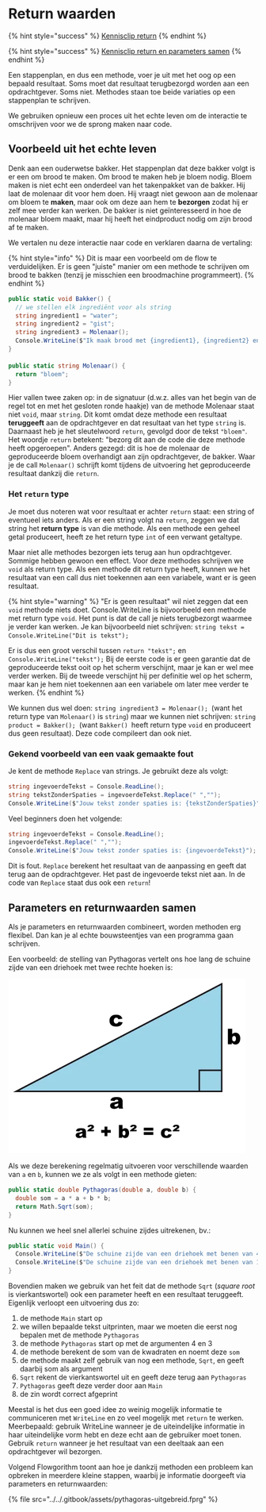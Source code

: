 # Return waarden

{% hint style="success" %}
[Kennisclip return](https://youtu.be/w2y9vKcs83o)
{% endhint %}

{% hint style="success" %}
[Kennisclip return en parameters samen](https://youtu.be/i\_RX5Scb06c)
{% endhint %}

Een stappenplan, en dus een methode, voer je uit met het oog op een bepaald resultaat. Soms moet dat resultaat terugbezorgd worden aan een opdrachtgever. Soms niet. Methodes staan toe beide variaties op een stappenplan te schrijven.

We gebruiken opnieuw een proces uit het echte leven om de interactie te omschrijven voor we de sprong maken naar code.

## Voorbeeld uit het echte leven

Denk aan een ouderwetse bakker. Het stappenplan dat deze bakker volgt is er een om brood te maken. Om brood te maken heb je bloem nodig. Bloem maken is niet echt een onderdeel van het takenpakket van de bakker. Hij laat de molenaar dit voor hem doen. Hij vraagt niet gewoon aan de molenaar om bloem te **maken**, maar ook om deze aan hem te **bezorgen** zodat hij er zelf mee verder kan werken. De bakker is niet geïnteresseerd in hoe de molenaar bloem maakt, maar hij heeft het eindproduct nodig om zijn brood af te maken.

We vertalen nu deze interactie naar code en verklaren daarna de vertaling:

{% hint style="info" %}
Dit is maar een voorbeeld om de flow te verduidelijken. Er is geen "juiste" manier om een methode te schrijven om brood te bakken (tenzij je misschien een broodmachine programmeert).
{% endhint %}

```csharp
public static void Bakker() {
  // we stellen elk ingrediënt voor als string
  string ingredient1 = "water";
  string ingredient2 = "gist";
  string ingredient3 = Molenaar();
  Console.WriteLine($"Ik maak brood met {ingredient1}, {ingredient2} en {ingredient3}");
}

public static string Molenaar() {
  return "bloem";
}
```

Hier vallen twee zaken op: in de signatuur (d.w.z. alles van het begin van de regel tot en met het gesloten ronde haakje) van de methode Molenaar staat niet `void`, maar `string`. Dit komt omdat deze methode een resultaat **teruggeeft** aan de opdrachtgever en dat resultaat van het type `string` is. Daarnaast heb je het sleutelwoord `return`, gevolgd door de tekst `"bloem"`. Het woordje `return` betekent: "bezorg dit aan de code die deze methode heeft opgeroepen". Anders gezegd: dit is hoe de molenaar de geproduceerde bloem overhandigt aan zijn opdrachtgever, de bakker. Waar je de call `Molenaar()` schrijft komt tijdens de uitvoering het geproduceerde resultaat dankzij die `return`.

### Het `return` type

Je moet dus noteren wat voor resultaat er achter `return` staat: een string of eventueel iets anders. Als er een string volgt na `return`, zeggen we dat string het **return type** is van die methode. Als een methode een geheel getal produceert, heeft ze het return type `int` of een verwant getaltype.

Maar niet alle methodes bezorgen iets terug aan hun opdrachtgever. Sommige hebben gewoon een effect. Voor deze methodes schrijven we `void` als return type. Als een methode dit return type heeft, kunnen we het resultaat van een call dus niet toekennen aan een variabele, want er is geen resultaat.

{% hint style="warning" %}
"Er is geen resultaat" wil niet zeggen dat een `void` methode niets doet. Console.WriteLine is bijvoorbeeld een methode met return type `void`. Het punt is dat de call je niets terugbezorgt waarmee je verder kan werken. Je kan bijvoorbeeld niet schrijven: `string tekst = Console.WriteLine("Dit is tekst");`

Er is dus een groot verschil tussen `return "tekst";` en `Console.WriteLine("tekst");` Bij de eerste code is er geen garantie dat de geproduceerde tekst ooit op het scherm verschijnt, maar je kan er wel mee verder werken. Bij de tweede verschijnt hij per definitie wel op het scherm, maar kan je hem niet toekennen aan een variabele om later mee verder te werken.
{% endhint %}

We kunnen dus wel doen: `string ingredient3 = Molenaar(); `(want het return type van `Molenaar()` is `string`) maar we kunnen niet schrijven: `string product = Bakker(); `(want `Bakker() `heeft return type `void` en produceert dus geen resultaat). Deze code compileert dan ook niet.

### Gekend voorbeeld van een vaak gemaakte fout

Je kent de methode `Replace` van strings. Je gebruikt deze als volgt:

```csharp
string ingevoerdeTekst = Console.ReadLine();
string tekstZonderSpaties = ingevoerdeTekst.Replace(" ","");
Console.WriteLine($"Jouw tekst zonder spaties is: {tekstZonderSpaties}");
```

Veel beginners doen het volgende:

```csharp
string ingevoerdeTekst = Console.ReadLine();
ingevoerdeTekst.Replace(" ","");
Console.WriteLine($"Jouw tekst zonder spaties is: {ingevoerdeTekst}");
```

Dit is fout. `Replace` berekent het resultaat van de aanpassing en geeft dat terug aan de opdrachtgever. Het past de ingevoerde tekst niet aan. In de code van `Replace` staat dus ook een `return`!

## Parameters en returnwaarden samen

Als je parameters en returnwaarden combineert, worden methoden erg flexibel. Dan kan je al echte bouwsteentjes van een programma gaan schrijven.

Een voorbeeld: de stelling van Pythagoras vertelt ons hoe lang de schuine zijde van een driehoek met twee rechte hoeken is:

![](../../.gitbook/assets/getimage.png)

Als we deze berekening regelmatig uitvoeren voor verschillende waarden van `a` en `b`, kunnen we ze als volgt in een methode gieten:

```csharp
public static double Pythagoras(double a, double b) {
  double som = a * a + b * b;
  return Math.Sqrt(som);
}
```

Nu kunnen we heel snel allerlei schuine zijdes uitrekenen, bv.:

```csharp
public static void Main() {
  Console.WriteLine($"De schuine zijde van een driehoek met benen van 4cm en 3cm is {Pythagoras(4,3)}cm");
  Console.WriteLine($"De schuine zijde van een driehoek met benen van 12cm en 2cm is {Pythagoras(12,2)}cm");
}
```

Bovendien maken we gebruik van het feit dat de methode `Sqrt` (_square root_ is vierkantswortel) ook een parameter heeft en een resultaat teruggeeft. Eigenlijk verloopt een uitvoering dus zo:

1. de methode `Main` start op
2. we willen bepaalde tekst uitprinten, maar we moeten die eerst nog bepalen met de methode `Pythagoras`
3. de methode `Pythagoras` start op met de argumenten 4 en 3
4. de methode berekent de som van de kwadraten en noemt deze `som`
5. de methode maakt zelf gebruik van nog een methode, `Sqrt`, en geeft daarbij som als argument
6. `Sqrt` rekent de vierkantswortel uit en geeft deze terug aan `Pythagoras`
7. `Pythagoras` geeft deze verder door aan `Main`
8. de zin wordt correct afgeprint

Meestal is het dus een goed idee zo weinig mogelijk informatie te communiceren met `WriteLine` en zo veel mogelijk met `return` te werken. Meerbepaald: gebruik WriteLine wanneer je de uiteindelijke informatie in haar uiteindelijke vorm hebt en deze echt aan de gebruiker moet tonen. Gebruik `return` wanneer je het resultaat van een deeltaak aan een opdrachtgever wil bezorgen.

Volgend Flowgorithm toont aan hoe je dankzij methoden een probleem kan opbreken in meerdere kleine stappen, waarbij je informatie doorgeeft via parameters en returnwaarden:

{% file src="../../.gitbook/assets/pythagoras-uitgebreid.fprg" %}
